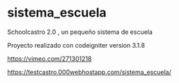 # sistema_escuela

Schoolcastro 2.0 , un pequeño sistema de escuela

Proyecto realizado con codeigniter version 3.1.8

https://vimeo.com/271301218

https://testcastro.000webhostapp.com/sistema_escuela/
